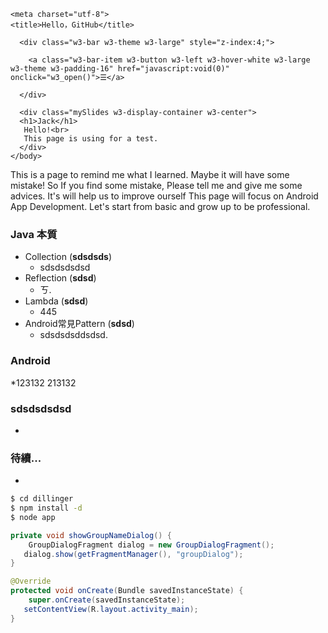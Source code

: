 <html>
  <head>
  <!-- Favicon and touch icons -->
<link type="image/x-icon" href="/img/favicon.ico" rel="icon" />
<link type="image/x-icon" href="/img/favicon.ico" rel="shortcut icon" />
<link type="image/x-icon" href="/img/favicon.ico" rel="bookmark" />

<!-- Favicon for Chrome -->
<link rel="icon" type="image/png" href="/img/bookicon.png" />

<!-- Favicon for Safari Web Clips-->
<link rel="apple-touch-icon-precomposed" href="/img/bookicon.png" />
<link rel='apple-touch-icon-precomposed' sizes="76x76" href="/img/bookicon.png" />
<link rel='apple-touch-icon-precomposed' sizes="114x114" href="/img/bookicon.png" />
<link rel='apple-touch-icon-precomposed' sizes="120x120" href="/img/bookicon.png" />
<link rel='apple-touch-icon-precomposed' sizes="144x144" href="/img/bookicon.png" />
<link rel='apple-touch-icon-precomposed' sizes="152x152" href="/img/bookicon.png" />

<!-- Favicon for Win10 Edge -->
<meta name="msapplication-TileImage" content="/img/bookicon.png">
<meta name="msapplication-TileColor" content="#226533">

    <meta charset="utf-8">
    <title>Hello，GitHub</title>
  </head>
  <meta name="viewport" content="width=device-width, initial-scale=1">
  <link rel="stylesheet" href="https://www.w3schools.com/w3css/4/w3.css">
  <style>
      .w3-theme {color:#fff !important;background-color:rgb(90, 180, 207) !important}
      .w3-btn {background-color:rgb(90, 180, 207);margin-bottom:4px}
      .w3-code{border-left:4px solid rgb(90, 180, 207)}
      .myMenu {margin-bottom:150px}
      </style>
  <link rel="stylesheet" href="https://cdnjs.cloudflare.com/ajax/libs/font-awesome/4.7.0/css/font-awesome.min.css">
  <body>


      <div class="w3-bar w3-theme w3-large" style="z-index:4;">

        <a class="w3-bar-item w3-button w3-left w3-hover-white w3-large w3-theme w3-padding-16" href="javascript:void(0)" onclick="w3_open()">☰</a>

      </div>

      <div class="mySlides w3-display-container w3-center">
      <h1>Jack</h1>
       Hello!<br>
       This page is using for a test.
      </div>
    </body>

</html>


This is a page to remind me what I learned.
Maybe it will have some mistake!
So If you find some mistake, Please tell me and give me some advices.
It's will help us to improve ourself 
This page will focus on Android App Development.
Let's start from basic and grow up to be  professional.

### Java 本質
  * Collection (**sdsdsds**)
    * sdsdsdsdsd
  * Reflection (**sdsd**)
    * ㄎ.
  * Lambda (**sdsd**)
    * 445
  * Android常見Pattern (**sdsd**)
    * sdsdsdsddsdsd.


### Android
  *123132
  213132

### sdsdsdsdsd
  *

### 待續...
  *


```sh
$ cd dillinger
$ npm install -d
$ node app
```


``` java
private void showGroupNameDialog() {  
    GroupDialogFragment dialog = new GroupDialogFragment();  
   dialog.show(getFragmentManager(), "groupDialog");  
}
```


``` java
@Override  
protected void onCreate(Bundle savedInstanceState) {  
    super.onCreate(savedInstanceState);  
   setContentView(R.layout.activity_main);
}
```
